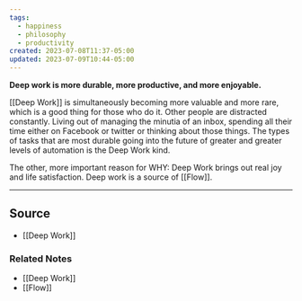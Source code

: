 ```yaml
---
tags:
  - happiness
  - philosophy
  - productivity
created: 2023-07-08T11:37-05:00
updated: 2023-07-09T10:44-05:00
---
```

**Deep work is more durable, more productive, and more enjoyable.**

[[Deep Work]] is simultaneously becoming more valuable and more rare, which is a good thing for those who do it. Other people are distracted constantly. Living out of managing the minutia of an inbox, spending all their time either on Facebook or twitter or thinking about those things. The types of tasks that are most durable going into the future of greater and greater levels of automation is the Deep Work kind.

The other, more important reason for WHY: Deep Work brings out real joy and life satisfaction. Deep work is a source of [[Flow]].

---

## Source
- [[Deep Work]]

### Related Notes
- [[Deep Work]]
- [[Flow]]